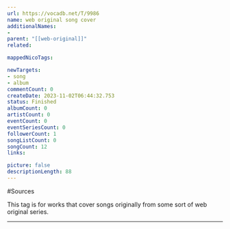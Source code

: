 ```yaml
---
url: https://vocadb.net/T/9986
name: web original song cover
additionalNames: 
- 
parent: "[[web-original]]"
related:

mappedNicoTags:

newTargets:
- song
- album
commentCount: 0
createDate: 2023-11-02T06:44:32.753
status: Finished
albumCount: 0
artistCount: 0
eventCount: 0
eventSeriesCount: 0
followerCount: 1
songListCount: 0
songCount: 12
links: 

picture: false
descriptionLength: 88
---
```


#Sources

This tag is for works that cover songs originally from some sort of web original series.

---

